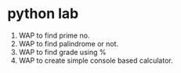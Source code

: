 # python lab
1. WAP to find prime no.
2. WAP to find palindrome or not.
3. WAP to find grade using %
4. WAP to create simple console based calculator.
